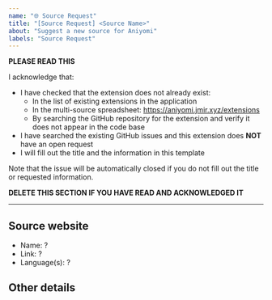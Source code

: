 ```yaml
---
name: "🌐 Source Request"
title: "[Source Request] <Source Name>"
about: "Suggest a new source for Aniyomi"
labels: "Source Request"
---
```


**PLEASE READ THIS**

I acknowledge that:

- I have checked that the extension does not already exist:
  - In the list of existing extensions in the application
  - In the multi-source spreadsheet: https://aniyomi.jmir.xyz/extensions
  - By searching the GitHub repository for the extension and verify it does not appear in the code base
- I have searched the existing GitHub issues and this extension does **NOT** have an open request
- I will fill out the title and the information in this template

Note that the issue will be automatically closed if you do not fill out the title or requested information.

**DELETE THIS SECTION IF YOU HAVE READ AND ACKNOWLEDGED IT**

---

## Source website
- Name: ?
- Link: ?
- Language(s): ?

## Other details
